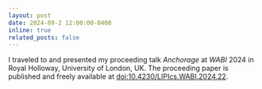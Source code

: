 ```yaml
---
layout: post
date: 2024-09-2 12:00:00-0400
inline: true
related_posts: false
---
```


I traveled to and presented my proceeding talk *Anchorage* at *WABI* 2024 in Royal Holloway, University of London, UK. The proceeding paper is published and freely available at [doi:10.4230/LIPIcs.WABI.2024.22](https://doi.org/10.4230/LIPIcs.WABI.2024.22). 